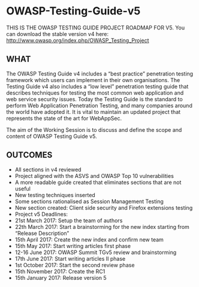 # OWASP-Testing-Guide-v5

THIS IS THE OWASP TESTING GUIDE PROJECT ROADMAP FOR V5.
You can download the stable version v4 here:
http://www.owasp.org/index.php/OWASP_Testing_Project

## WHAT
The OWASP Testing Guide v4 includes a “best practice” penetration testing framework which users can implement in their own organisations. The Testing Guide v4 also includes a “low level” penetration testing guide that describes techniques for testing the most common web application and web service security issues. Today the Testing Guide is the standard to perform Web Application Penetration Testing, and many companies around the world have adopted it. It is vital to maintain an updated project that represents the state of the art for WebAppSec.

The aim of the Working Session is to discuss and define the scope and content of OWASP Testing Guide v5.

## OUTCOMES
* All sections in v4 reviewed
* Project aligned with the ASVS and OWASP Top 10 vulnerabilities
* A more readable guide created that eliminates sections that are not useful
* New testing techniques inserted
* Some sections rationalised as Session Management Testing
* New section created: Client side security and Firefox extensions testing
* Project v5 Deadlines:
* 21st March 2017: Setup the team of authors
* 22th March 2017: Start a brainstorming for the new index starting from “Release Description”
* 15th April 2017: Create the new index and confirm new team
* 15th May 2017: Start writing articles first phase
* 12-16 June 2017: OWASP Summit TGv5 review and brainstorming
* 17th June 2017: Start writing articles II phase
* 1st October 2017: Start the second review phase
* 15th November 2017: Create the RC1
* 15th January 2017: Release version 5